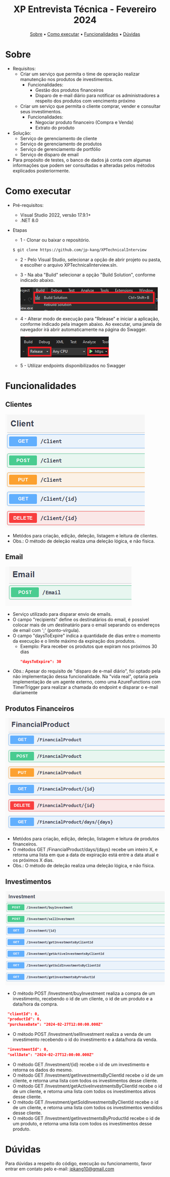 
<h1 align="center">
  XP Entrevista Técnica - Fevereiro 2024
</h1>


<p align="center">
  <a href="#sobre">Sobre</a> •
  <a href="#como-executar">Como executar</a> •
  <a href="#funcionalidades">Funcionalidades</a> •
  <a href="#dúvidas">Dúvidas</a>
</p>

# Sobre
* Requisitos: 
    * Criar um serviço que permita o time de operação realizar manutenção nos produtos de investimentos.
        - Funcionalidades:
            - Gestão dos produtos financeiros
            -  Disparo de e-mail diário para notificar os administradores a respeito dos produtos com vencimento próximo
    * Criar um serviço que permita o cliente comprar, vender e consultar seus investimentos.
        - Funcionalidades:
            - Negociar produto financeiro (Compra e Venda)
            - Extrato do produto
* Solução:
    - Serviço de gerenciamento de cliente
    - Serviço de gerenciamento de produtos
    - Serviço de gerenciamento de portfólio
    - Serviço de disparo de email
* Para propósito de testes, o banco de dados já conta com algumas informações que podem ser consultadas e alteradas pelos métodos explicados posteriormente.

# Como executar

* Pré-requisitos:
    - Visual Studio 2022, versão 17.9.1+
    - .NET 8.0

* Etapas
    - 1 - Clonar ou baixar o repositório.
    ```bash
    $ git clone https://github.com/jp-kang/XPTechnicalInterview
    ```
    - 2 - Pelo Visual Studio, selecionar a opção de abrir projeto ou pasta, e escolher o arquivo XPTechnicalInterview.sln.
    - 3 - Na aba "Build" selecionar a opção "Build Solution", conforme indicado abaixo.

        ![alt text](image-8.png)
    - 4 - Alterar modo de execução para "Release" e iniciar a aplicação, conforme indicado pela imagem abaixo. Ao executar, uma janela de navegador irá abrir automaticamente na página do Swagger.
    
        ![alt text](image-1.png)
    - 5 - Utilizar endpoints disponibilizados no Swagger


# Funcionalidades

## Clientes
![alt text](image-2.png)
 - Metódos para criação, edição, deleção, listagem e leitura de clientes.
 - Obs.: O método de deleção realiza uma deleção lógica, e não física.

## Email
![alt text](image-3.png)
 - Serviço utilizado para disparar envio de emails.
 - O campo "recipients" define os destinatários do email, é possível colocar mais de um destinatário para o email separando os endereços de email com ';' (ponto-vírgula).
 - O campo "daysToExpire" indica a quantidade de dias entre o momento da execução e o limite máximo da expiração dos produtos. 
    - Exemplo: Para receber os produtos que expiram nos próximos 30 dias
        ```json
        "daysToExpire": 30
        ````
 - *Obs*.: Apesar do requisito de "disparo de e-mail diário", foi optado pela não implementação dessa funcionalidade. Na "vida real", optaria pela implementação de um agente externo, como uma AzureFunctions com TimerTrigger para realizar a chamada do endpoint e disparar o e-mail diariamente

## Produtos Financeiros
![alt text](image-4.png)
 - Metódos para criação, edição, deleção, listagem e leitura de produtos financeiros.
 - O métodos GET /FinancialProduct/days/{days} recebe um inteiro X, e retorna uma lista em que a data de expiração está entre a data atual e os próximos X dias.
 - Obs.: O método de deleção realiza uma deleção lógica, e não física.

## Investimentos
 ![alt text](image-5.png)
 - O método POST /Investment/buyInvestment realiza a compra de um investimento, recebendo o id de um cliente, o id de um produto e a data/hora da compra.
 ```json
  "clientId": 0,
  "productId": 0,
  "purchaseDate": "2024-02-27T12:00:00.000Z"
```
 - O método POST /Investment/sellInvestment realiza a venda de um investimento recebendo o id do investimento e a data/hora da venda.
 ```json
  "investmentId": 0,
  "sellDate": "2024-02-27T12:00:00.000Z"
  ```
 - O método GET /Investment/{id} recebe o id de um investimento e retorna os dados do mesmo.
 - O método GET /Investment/getInvestmentsByClientId recebe o id de um cliente, e retorna uma lista com todos os investimentos desse cliente.
 - O método GET /Investment/getActiveInvestmentsByClientId recebe o id de um cliente, e retorna uma lista com todos os investimentos ativos desse cliente.
 - O método GET /Investment/getSoldInvestmentsByClientId recebe o id de um cliente, e retorna uma lista com todos os investimentos vendidos desse cliente.
 - O método GET /Investment/getInvestmentsByProductId recebe o id de um produto, e retorna uma lista com todos os investimentos desse produto.

 # Dúvidas
 Para dúvidas a respeito do código, execução ou funcionamento, favor entrar em contato pelo e-mail: jpkang10@gmail.com